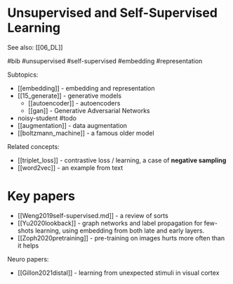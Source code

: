# Unsupervised and Self-Supervised Learning

See also: [[06_DL]]

#bib #unsupervised #self-supervised #embedding #representation


Subtopics:
* [[embedding]] - embedding and representation
* [[15_generate]] - generative  models
    * [[autoencoder]] - autoencoders
    * [[gan]] - Generative Adversarial Networks
* noisy-student #todo
* [[augmentation]] - data augmentation
* [[boltzmann_machine]] - a famous older model

Related concepts:
* [[triplet_loss]] - contrastive loss /  learning, a case of **negative sampling**
* [[word2vec]] - an example from text

# Key papers
* [[Weng2019self-supervised.md]] - a review of sorts
* [[Yu2020lookback]] - graph networks and label propagation for few-shots learning, using embedding from both late and early layers.
* [[Zoph2020pretraining]] - pre-training on images hurts more often than it helps	

Neuro papers:
* [[Gillon2021distal]] - learning from unexpected stimuli in visual cortex